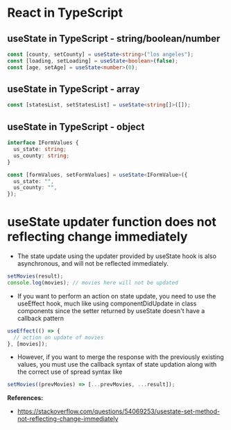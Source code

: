 # React in TypeScript

## useState in TypeScript - string/boolean/number

```ts
const [county, setCounty] = useState<string>("los angeles");
const [loading, setLoading] = useState<boolean>(false);
const [age, setAge] = useState<number>(0);
```

## useState in TypeScript - array

```ts
const [statesList, setStatesList] = useState<string[]>([]);
```

## useState in TypeScript - object

```ts
interface IFormValues {
  us_state: string;
  us_county: string;
}

const [formValues, setFormValues] = useState<IFormValue>({
  us_state: "",
  us_county: "",
});
```

# useState updater function does not reflecting change immediately

- The state update using the updater provided by useState hook is also asynchronous, and will not be reflected immediately.

```js
setMovies(result);
console.log(movies); // movies here will not be updated
```

- If you want to perform an action on state update, you need to use the useEffect hook, much like using componentDidUpdate in class components since the setter returned by useState doesn't have a callback pattern

```js
useEffect(() => {
  // action on update of movies
}, [movies]);
```

- However, if you want to merge the response with the previously existing values, you must use the callback syntax of state updation along with the correct use of spread syntax like

```js
setMovies((prevMovies) => [...prevMovies, ...result]);
```

**References:**

- https://stackoverflow.com/questions/54069253/usestate-set-method-not-reflecting-change-immediately
